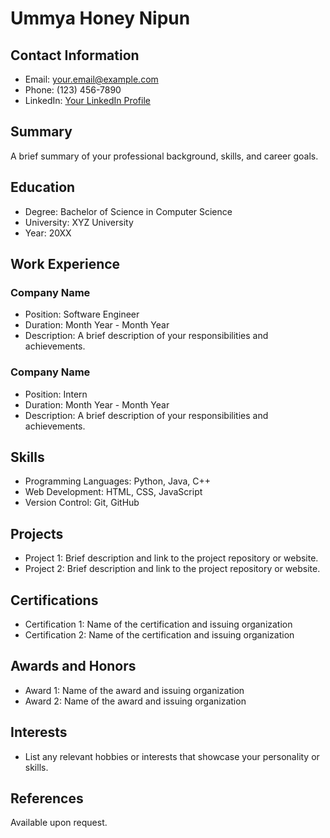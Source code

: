 # Ummya Honey Nipun

## Contact Information
- Email: your.email@example.com
- Phone: (123) 456-7890
- LinkedIn: [Your LinkedIn Profile](https://www.linkedin.com/in/your-profile)

## Summary
A brief summary of your professional background, skills, and career goals.

## Education
- Degree: Bachelor of Science in Computer Science
- University: XYZ University
- Year: 20XX

## Work Experience
### Company Name
- Position: Software Engineer
- Duration: Month Year - Month Year
- Description: A brief description of your responsibilities and achievements.

### Company Name
- Position: Intern
- Duration: Month Year - Month Year
- Description: A brief description of your responsibilities and achievements.

## Skills
- Programming Languages: Python, Java, C++
- Web Development: HTML, CSS, JavaScript
- Version Control: Git, GitHub

## Projects
- Project 1: Brief description and link to the project repository or website.
- Project 2: Brief description and link to the project repository or website.

## Certifications
- Certification 1: Name of the certification and issuing organization
- Certification 2: Name of the certification and issuing organization

## Awards and Honors
- Award 1: Name of the award and issuing organization
- Award 2: Name of the award and issuing organization

## Interests
- List any relevant hobbies or interests that showcase your personality or skills.

## References
Available upon request.
